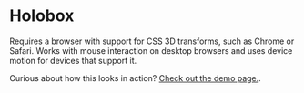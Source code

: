 # Holobox

Requires a browser with support for CSS 3D transforms, such as Chrome or Safari. Works with mouse interaction on desktop browsers and uses device motion for devices that support it. 

Curious about how this looks in action? [Check out the demo page.](http://hakim.se/experiments/css/holobox/).

